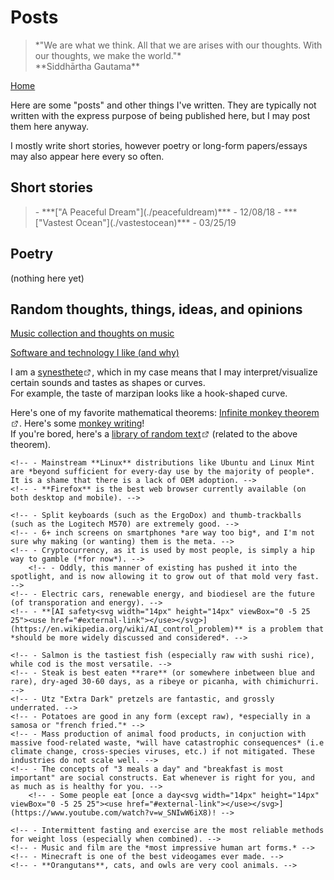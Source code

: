 <head>
	<title>Posts</title>
	<meta http-equiv="Content-Type" content="text/html; charset=UTF-8"/>
	<meta name="viewport" content="width=device-width, initial-scale=1"/>
	<link href="https://fonts.googleapis.com/css?family=IBM+Plex+Mono|Open+Sans" rel="stylesheet"/>
	<link href="../stylesheet.css" rel="stylesheet"/>
	<link rel="shortcut icon" type="image/png" href="/images/favicon.png"/>
	<svg style="display:none">
	<defs> <g id="external-link" stroke-width="1.5" stroke="#000" fill="none" stroke-linecap="round" stroke-linejoin="round"> <polyline points="17 13.5 17 19.5 5 19.5 5 7.5 11 7.5"></polyline> <path d="M14,4.5 L20,4.5 L20,10.5 M20,4.5 L11,13.5"></path> </g> </defs>
	</svg>
</head>

# Posts

<blockquote class="quote">
    *"We are what we think. All that we are arises with our thoughts. With our thoughts, we make the world."* <br> **Siddhārtha Gautama**
</blockquote>

[Home](../)

Here are some "posts" and other things I've written. They are typically not written with the express
purpose of being published here, but I may post them here anyway.

I mostly write short stories, however poetry or long-form papers/essays may also appear here every so often.

## Short stories

<blockquote>
 - ***["A Peaceful Dream"](./peacefuldream)*** - 12/08/18
 - ***["Vastest Ocean"](./vastestocean)*** - 03/25/19
</blockquote>

## Poetry

(nothing here yet)

## Random thoughts, things, ideas, and opinions

[Music collection and thoughts on music](./music)

[Software and technology I like (and why)](./tech)

I am a [synesthete<svg width="14px" height="14px" viewBox="0 -5 25 25"><use href="#external-link"></use></svg>](https://en.wikipedia.org/wiki/Synesthesia), which in my case means that I may interpret/visualize certain sounds and tastes as shapes or curves.\
For example, the taste of marzipan looks like a hook-shaped curve.

Here's one of my favorite mathematical theorems: [Infinite monkey theorem<svg width="14px" height="14px" viewBox="0 -5 25 25"><use href="#external-link"></use></svg>](https://en.wikipedia.org/wiki/Infinite_monkey_theorem). Here's some [monkey writing](../docs/NOTES_EN.pdf)!\
If you're bored, here's a [library of random text<svg width="14px" height="14px" viewBox="0 -5 25 25"><use href="#external-link"></use></svg>](https://libraryofbabel.info/) (related to the above theorem).

<!-- ### Opinions -->
<!-- <blockquote> -->
<!-- - **Computers and programming** -->
	<!-- - Mainstream **Linux** distributions like Ubuntu and Linux Mint are *beyond sufficient for every-day use by the majority of people*. It is a shame that there is a lack of OEM adoption. -->
	<!-- - **Firefox** is the best web browser currently available (on both desktop and mobile). -->
<!-- - **General technology** -->
	<!-- - Split keyboards (such as the ErgoDox) and thumb-trackballs (such as the Logitech M570) are extremely good. -->
	<!-- - 6+ inch screens on smartphones *are way too big*, and I'm not sure why making (or wanting) them is the meta. -->
	<!-- - Cryptocurrency, as it is used by most people, is simply a hip way to gamble (*for now*). -->
		<!-- - Oddly, this manner of existing has pushed it into the spotlight, and is now allowing it to grow out of that mold very fast. -->
	<!-- - Electric cars, renewable energy, and biodiesel are the future (of transporation and energy). -->
	<!-- - **[AI safety<svg width="14px" height="14px" viewBox="0 -5 25 25"><use href="#external-link"></use></svg>](https://en.wikipedia.org/wiki/AI_control_problem)** is a problem that *should be more widely discussed and considered*. -->
<!-- - **Food** -->
    <!-- - Salmon is the tastiest fish (especially raw with sushi rice), while cod is the most versatile. -->
	<!-- - Steak is best eaten **rare** (or somewhere inbetween blue and rare), dry-aged 30-60 days, as a ribeye or picanha, with chimichurri. -->
    <!-- - Utz "Extra Dark" pretzels are fantastic, and grossly underrated. -->
	<!-- - Potatoes are good in any form (except raw), *especially in a samosa or "french fried."* -->
	<!-- - Mass production of animal food products, in conjuction with massive food-related waste, *will have catastrophic consequences* (i.e climate change, cross-species viruses, etc.) if not mitigated. These industries do not scale well. -->
	<!-- - The concepts of "3 meals a day" and "breakfast is most important" are social constructs. Eat whenever is right for you, and as much as is healthy for you. -->
		<!-- - Some people eat [once a day<svg width="14px" height="14px" viewBox="0 -5 25 25"><use href="#external-link"></use></svg>](https://www.youtube.com/watch?v=w_SNIwW6iX8)! -->
<!-- - **Uncategorized** -->
    <!-- - Intermittent fasting and exercise are the most reliable methods for weight loss (especially when combined). -->
	<!-- - Music and film are the *most impressive human art forms.* -->
	<!-- - Minecraft is one of the best videogames ever made. -->
	<!-- - **Orangutans**, cats, and owls are very cool animals. -->
<!-- </blockquote> -->
